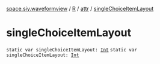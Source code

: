 [space.siy.waveformview](../../index.md) / [R](../index.md) / [attr](index.md) / [singleChoiceItemLayout](./single-choice-item-layout.md)

# singleChoiceItemLayout

`static var singleChoiceItemLayout: `[`Int`](https://kotlinlang.org/api/latest/jvm/stdlib/kotlin/-int/index.html)
`static var singleChoiceItemLayout: `[`Int`](https://kotlinlang.org/api/latest/jvm/stdlib/kotlin/-int/index.html)